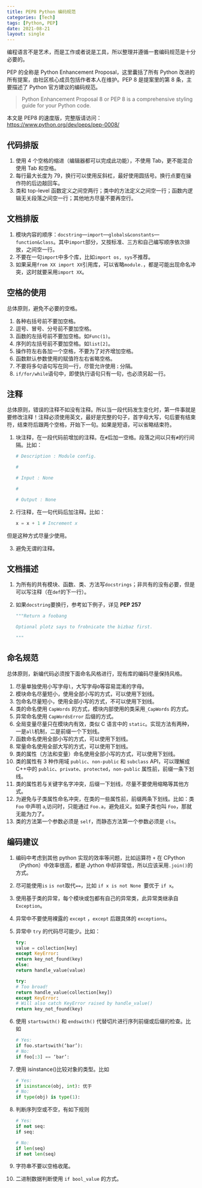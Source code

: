 ```yaml
---
title: PEP8 Python 编码规范
categories: [Tech]
tags: [Python, PEP]
date: 2021-08-21
layout: single
---
```


编程语言不是艺术，而是工作或者说是工具，所以整理并遵循一套编码规范是十分必要的。

PEP 的全称是 Python Enhancement Proposal，这里囊括了所有 Python 改进的所有提案，由社区核心成员包括作者本人在维护。PEP 8 是提案里的第 8 条，主要描述了 Python 官方建议的编码规范。

> Python Enhancement Proposal 8 or PEP 8 is a comprehensive styling guide for your Python code.

本文是 PEP8 的速度版，完整版请访问： <https://www.python.org/dev/peps/pep-0008/>

## 代码排版

1. 使用 4 个空格的缩进（编辑器都可以完成此功能），不使用 Tab，更不能混合使用 Tab 和空格。
2. 每行最大长度为 79，换行可以使用反斜杠，最好使用圆括号。换行点要在操作符的后边敲回车。
3. 类和 top-level 函数定义之间空两行；类中的方法定义之间空一行；函数内逻辑无关段落之间空一行；其他地方尽量不要再空行。

## 文档排版

1. 模块内容的顺序：`docstring`—`import`—`globals&constants`—`function&class`。其中`import`部分，又按标准、三方和自己编写顺序依次排放，之间空一行。
2. 不要在一句`import`中多个库，比如`import os, sys`不推荐。
3. 如果采用`from XX import XX`引用库，可以省略`module.`，都是可能出现命名冲突，这时就要采用`import XX`。

## 空格的使用

总体原则，避免不必要的空格。

1. 各种右括号前不要加空格。
2. 逗号、冒号、分号前不要加空格。
3. 函数的左括号前不要加空格。如`Func(1)`。
4. 序列的左括号前不要加空格。如`list[2]`。
5. 操作符左右各加一个空格，不要为了对齐增加空格。
6. 函数默认参数使用的赋值符左右省略空格。
7. 不要将多句语句写在同一行，尽管允许使用`；`分隔。
8. `if/for/while`语句中，即使执行语句只有一句，也必须另起一行。

## 注释

总体原则，错误的注释不如没有注释。所以当一段代码发生变化时，第一件事就是要修改注释！注释必须使用英文，最好是完整的句子，首字母大写，句后要有结束符，结束符后跟两个空格，开始下一句。如果是短语，可以省略结束符。

1. 块注释，在一段代码前增加的注释。在`#`后加一空格。段落之间以只有`#`的行间隔。比如：

   ```python
   # Description : Module config.

   #

   # Input : None

   #

   # Output : None
   ```

2. 行注释，在一句代码后加注释。比如：

   ```python
   x = x + 1 # Increment x
   ```

但是这种方式尽量少使用。

3. 避免无谓的注释。

## 文档描述

1. 为所有的共有模块、函数、类、方法写`docstrings`；非共有的没有必要，但是可以写注释（在`def`的下一行）。
2. 如果`docstring`要换行，参考如下例子，详见 **PEP 257**

   ```python
   """Return a foobang

   Optional plotz says to frobnicate the bizbaz first.

   """
   ```

## 命名规范

总体原则，新编代码必须按下面命名风格进行，现有库的编码尽量保持风格。

1. 尽量单独使用小写字母`l`，大写字母`O`等容易混淆的字母。
2. 模块命名尽量短小，使用全部小写的方式，可以使用下划线。
3. 包命名尽量短小，使用全部小写的方式，不可以使用下划线。
4. 类的命名使用 `CapWords` 的方式，模块内部使用的类采用`_CapWords` 的方式。
5. 异常命名使用 `CapWordsError` 后缀的方式。
6. 全局变量尽量只在模块内有效，类似 C 语言中的 `static`。实现方法有两种，一是`all`机制，二是前缀一个下划线。
7. 函数命名使用全部小写的方式，可以使用下划线。
8. 常量命名使用全部大写的方式，可以使用下划线。
9. 类的属性（方法和变量）命名使用全部小写的方式，可以使用下划线。
10. 类的属性有 3 种作用域 `public`、`non-public` 和 `subclass` API，可以理解成 C++中的 `public`、`private`、`protected`，`non-public` 属性前，前缀一条下划线。
11. 类的属性若与关键字名字冲突，后缀一下划线，尽量不要使用缩略等其他方式。
12. 为避免与子类属性命名冲突，在类的一些属性前，前缀两条下划线。比如：类 `Foo` 中声明 `a`,访问时，只能通过 `Foo.a`，避免歧义。如果子类也叫 `Foo`，那就无能为力了。
13. 类的方法第一个参数必须是 `self`，而静态方法第一个参数必须是 `cls`。

## 编码建议

1. 编码中考虑到其他 python 实现的效率等问题，比如运算符 `+` 在 CPython（Python）中效率很高，都是 Jython 中却非常低，所以应该采用`.join()`的方式。
2. 尽可能使用`is` `is not`取代`==`，比如 `if x is not None `要优于 `if x`。
3. 使用基于类的异常，每个模块或包都有自己的异常类，此异常类继承自 `Exception`。
4. 异常中不要使用裸露的 `except` ，`except` 后跟具体的 `exceptions`。
5. 异常中 `try` 的代码尽可能少。比如：

   ```python
   try:
   value = collection[key]
   except KeyError:
   return key_not_found(key)
   else:
   return handle_value(value)

   try:
   # Too broad!
   return handle_value(collection[key])
   except KeyError:
   # Will also catch KeyError raised by handle_value()
   return key_not_found(key)
   ```

6. 使用 `startswith()` 和 `endswith()` 代替切片进行序列前缀或后缀的检查。比如

   ```python
   # Yes:
   if foo.startswith(‘bar’):
   # No:
   if foo[:3] == ‘bar’:
   ```

7. 使用 isinstance()比较对象的类型。比如

   ```python
   # Yes:
   if isinstance(obj, int): 优于
   # No:
   if type(obj) is type(1):
   ```

8. 判断序列空或不空，有如下规则

   ```python
   # Yes:
   if not seq:
   if seq:

   # No:
   if len(seq)
   if not len(seq)
   ```

9. 字符串不要以空格收尾。
10. 二进制数据判断使用 `if bool_value` 的方式。
